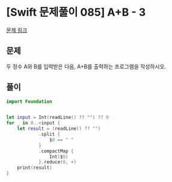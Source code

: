 # [Swift 문제풀이 085] A+B - 3

[문제 링크](https://www.acmicpc.net/problem/10950)

## 문제

두 정수 A와 B를 입력받은 다음, A+B를 출력하는 프로그램을 작성하시오.


## 풀이

```swift
import Foundation


let input = Int(readLine() ?? "") ?? 0
for _ in 0..<input {
    let result = (readLine() ?? "")
            .split {
                $0 == " "
            }
            .compactMap {
                Int($0)
            }.reduce(0, +)
    print(result)
}
```

